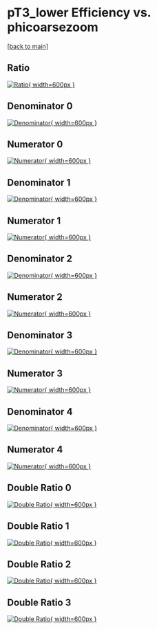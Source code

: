 # pT3_lower Efficiency vs. phicoarsezoom

[[back to main](./)]



## Ratio

[![Ratio](../mtv/var/pT3_lower_loweta_13_1_eff_phicoarsezoom.png){ width=600px }](../mtv/var/pT3_lower_loweta_13_1_eff_phicoarsezoom.pdf)

## Denominator 0

[![Denominator](../mtv/den/pT3_lower_loweta_13_1_eff_phicoarsezoom_den0.png){ width=600px }](../mtv/den/pT3_lower_loweta_13_1_eff_phicoarsezoom_den0.pdf)

## Numerator 0

[![Numerator](../mtv/num/pT3_lower_loweta_13_1_eff_phicoarsezoom_num0.png){ width=600px }](../mtv/num/pT3_lower_loweta_13_1_eff_phicoarsezoom_num0.pdf)

## Denominator 1

[![Denominator](../mtv/den/pT3_lower_loweta_13_1_eff_phicoarsezoom_den1.png){ width=600px }](../mtv/den/pT3_lower_loweta_13_1_eff_phicoarsezoom_den1.pdf)

## Numerator 1

[![Numerator](../mtv/num/pT3_lower_loweta_13_1_eff_phicoarsezoom_num1.png){ width=600px }](../mtv/num/pT3_lower_loweta_13_1_eff_phicoarsezoom_num1.pdf)

## Denominator 2

[![Denominator](../mtv/den/pT3_lower_loweta_13_1_eff_phicoarsezoom_den2.png){ width=600px }](../mtv/den/pT3_lower_loweta_13_1_eff_phicoarsezoom_den2.pdf)

## Numerator 2

[![Numerator](../mtv/num/pT3_lower_loweta_13_1_eff_phicoarsezoom_num2.png){ width=600px }](../mtv/num/pT3_lower_loweta_13_1_eff_phicoarsezoom_num2.pdf)

## Denominator 3

[![Denominator](../mtv/den/pT3_lower_loweta_13_1_eff_phicoarsezoom_den3.png){ width=600px }](../mtv/den/pT3_lower_loweta_13_1_eff_phicoarsezoom_den3.pdf)

## Numerator 3

[![Numerator](../mtv/num/pT3_lower_loweta_13_1_eff_phicoarsezoom_num3.png){ width=600px }](../mtv/num/pT3_lower_loweta_13_1_eff_phicoarsezoom_num3.pdf)

## Denominator 4

[![Denominator](../mtv/den/pT3_lower_loweta_13_1_eff_phicoarsezoom_den4.png){ width=600px }](../mtv/den/pT3_lower_loweta_13_1_eff_phicoarsezoom_den4.pdf)

## Numerator 4

[![Numerator](../mtv/num/pT3_lower_loweta_13_1_eff_phicoarsezoom_num4.png){ width=600px }](../mtv/num/pT3_lower_loweta_13_1_eff_phicoarsezoom_num4.pdf)

## Double Ratio 0

[![Double Ratio](../mtv/ratio/pT3_lower_loweta_13_1_eff_phicoarsezoom_ratio0.png){ width=600px }](../mtv/ratio/pT3_lower_loweta_13_1_eff_phicoarsezoom_ratio0.pdf)

## Double Ratio 1

[![Double Ratio](../mtv/ratio/pT3_lower_loweta_13_1_eff_phicoarsezoom_ratio1.png){ width=600px }](../mtv/ratio/pT3_lower_loweta_13_1_eff_phicoarsezoom_ratio1.pdf)

## Double Ratio 2

[![Double Ratio](../mtv/ratio/pT3_lower_loweta_13_1_eff_phicoarsezoom_ratio2.png){ width=600px }](../mtv/ratio/pT3_lower_loweta_13_1_eff_phicoarsezoom_ratio2.pdf)

## Double Ratio 3

[![Double Ratio](../mtv/ratio/pT3_lower_loweta_13_1_eff_phicoarsezoom_ratio3.png){ width=600px }](../mtv/ratio/pT3_lower_loweta_13_1_eff_phicoarsezoom_ratio3.pdf)

